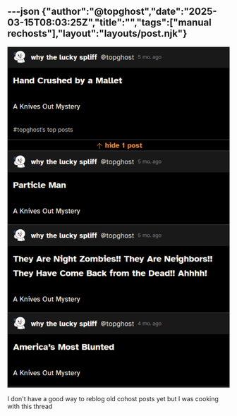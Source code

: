 ---json
{"author":"@topghost","date":"2025-03-15T08:03:25Z","title":"","tags":["manual rechosts"],"layout":"layouts/post.njk"}
---
![thread of self-rechosts where I suggsted various song titles that should be future Knives Out movies, including &#x22;Hand Crushed by a Mallet&#x22;, &#x22;Particle Man&#x22;, &#x22;They Are Night Zombies!! They Are Neighbors!! They Have Come Back from the Dead!! Ahhhh!&#x22;, and &#x22;America&#x27;s Most Blunted&#x22;](/attachments/2025/3/15/15%2001%2001%2031%20AM%20(firefox).png)

I don&#x27;t have a good way to reblog old cohost posts yet but I was cooking with this thread

